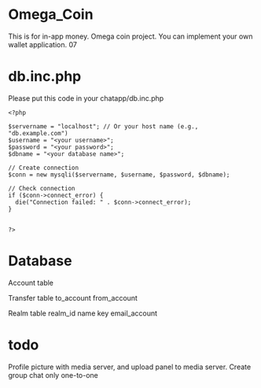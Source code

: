 # Omega_Coin
This is for in-app money. Omega coin project. You can implement your own wallet application. 07

# db.inc.php
Please put this code in your chatapp/db.inc.php

```
<?php

$servername = "localhost"; // Or your host name (e.g., "db.example.com")
$username = "<your username>";
$password = "<your password>";
$dbname = "<your database name>";

// Create connection
$conn = new mysqli($servername, $username, $password, $dbname);

// Check connection
if ($conn->connect_error) {
  die("Connection failed: " . $conn->connect_error);
}


?>
```

# Database
Account table

Transfer table
to_account
from_account


Realm table
realm_id
name
key 
email_account


# todo
Profile picture with media server, and upload panel to media server. Create group chat only one-to-one
